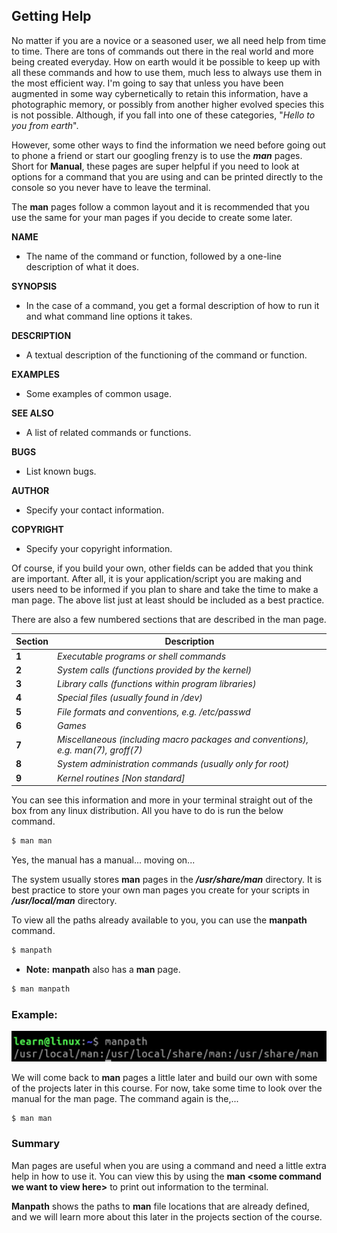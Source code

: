 ## Getting Help

No matter if you are a novice or a seasoned user, we all need help from time to time. There are tons of commands out there in the real world and more being created everyday. How on earth would it be possible to keep up with all these commands and how to use them, much less to always use them in the most efficient way. I'm going to say that unless you have been augmented in some way cybernetically to retain this information, have a photographic memory, or possibly from another higher evolved species this is not possible. Although, if you fall into one of these categories, "_Hello to you from earth_". 

However, some other ways to find the information we need before going out to phone a friend or start our googling frenzy is to use the ***man*** pages. Short for **Manual**, these pages are super helpful if you need to look at options for a command that you are using and can be printed directly to the console so you never have to leave the terminal. 

The **man** pages follow a common layout and it is recommended that you use the same for your man pages if you decide to create some later. 

**NAME**
*   The name of the command or function, followed by a one-line description of what it does.

**SYNOPSIS**
*    In the case of a command, you get a formal description of how to run it and what command line options it takes.

**DESCRIPTION**
*   A textual description of the functioning of the command or function.

**EXAMPLES**
*   Some examples of common usage.

**SEE ALSO**
*   A list of related commands or functions.

**BUGS**
*   List known bugs.

**AUTHOR**
*   Specify your contact information.

**COPYRIGHT**
*   Specify your copyright information.


Of course, if you build your own, other fields can be added that you think are important. After all, it is your application/script you are making and users need to be informed if you plan to share and take the time to make a man page. The above list just at least should be included as a best practice. 

There are also a few numbered sections that are described in the man page. 

| Section | Description                                     |
|---------|-------------------------------------------------|
|**1**    |_Executable programs or shell commands_          |
|**2**    |_System calls (functions provided by the kernel)_|
|**3**    |_Library calls (functions within program libraries)_|
|**4**    |_Special files (usually found in /dev)_          |
|**5**    |_File formats and conventions, e.g. /etc/passwd_ |
|**6**    |_Games_                                          |
|**7**    |_Miscellaneous (including macro packages and conventions), e.g. man(7), groff(7)_|
|**8**    |_System administration commands (usually only for root)_|
|**9**    |_Kernel routines [Non standard]_|


You can see this information and more in your terminal straight out of the box from any linux distribution. All you have to do is run the below command. 

```.sh
$ man man
```
Yes, the manual has a manual... moving on...

The system usually stores **man** pages in the **_/usr/share/man_** directory. It is best practice to store your own man pages you create for your scripts in **_/usr/local/man_** directory. 

To view all the paths already available to you, you can use the **manpath** command. 
```.sh
$ manpath
```
* **Note:** **manpath** also has a **man** page. 
```.sh
$ man manpath
```
### Example: 
![view or Man Path directories](../assets/2.finding_things/manpath.png)

We will come back to **man** pages a little later and build our own with some of the projects later in this course. For now, take some time to look over the manual for the man page. The command again is the,...

```.sh
$ man man
```

### Summary

Man pages are useful when you are using a command and need a little extra help in how to use it. You can view this by using the **man \<some command we want to view here\>** to print out information to the terminal. 

**Manpath** shows the paths to **man** file locations that are already defined, and we will learn more about this later in the projects section of the course. 



